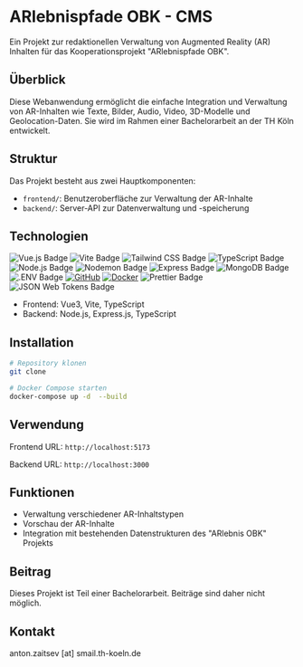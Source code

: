 # ARlebnispfade OBK - CMS

Ein Projekt zur redaktionellen Verwaltung von Augmented Reality (AR) Inhalten für das Kooperationsprojekt "ARlebnispfade OBK".

## Überblick

Diese Webanwendung ermöglicht die einfache Integration und Verwaltung von AR-Inhalten wie Texte, Bilder, Audio, Video, 3D-Modelle und Geolocation-Daten. Sie wird im Rahmen einer Bachelorarbeit an der TH Köln entwickelt.

## Struktur

Das Projekt besteht aus zwei Hauptkomponenten:

- `frontend/`: Benutzeroberfläche zur Verwaltung der AR-Inhalte
- `backend/`: Server-API zur Datenverwaltung und -speicherung

## Technologien

![Vue.js Badge](https://img.shields.io/badge/Vue.js-4FC08D?logo=vuedotjs&logoColor=fff&style=for-the-badge)
![Vite Badge](https://img.shields.io/badge/Vite-646CFF?logo=vite&logoColor=fff&style=for-the-badge)
![Tailwind CSS Badge](https://img.shields.io/badge/-Tailwind%20CSS-38B2AC?style=for-the-badge&logo=tailwind-css&logoColor=white)
![TypeScript Badge](https://img.shields.io/badge/TypeScript-3178C6?logo=typescript&logoColor=fff&style=for-the-badge)
![Node.js Badge](https://img.shields.io/badge/Node.js-5FA04E?logo=nodedotjs&logoColor=fff&style=for-the-badge)
![Nodemon Badge](https://img.shields.io/badge/Nodemon-76D04B?logo=nodemon&logoColor=fff&style=for-the-badge)
![Express Badge](https://img.shields.io/badge/Express-000?logo=express&logoColor=fff&style=for-the-badge)
![MongoDB Badge](https://img.shields.io/badge/MongoDB-47A248?logo=mongodb&logoColor=fff&style=for-the-badge)
![.ENV Badge](https://img.shields.io/badge/.ENV-ECD53F?logo=dotenv&logoColor=000&style=for-the-badge)
[![GitHub](https://img.shields.io/badge/GitHub-100000?style=for-the-badge&logo=github&logoColor=white)](https://github.com/)
[![Docker](https://img.shields.io/badge/Docker-2496ED?style=for-the-badge&logo=docker&logoColor=white)](https://www.docker.com/)
![Prettier Badge](https://img.shields.io/badge/Prettier-F7B93E?logo=prettier&logoColor=fff&style=for-the-badge)
![JSON Web Tokens Badge](https://img.shields.io/badge/JSON%20Web%20Tokens-000?logo=jsonwebtokens&logoColor=fff&style=for-the-badge)

- Frontend: Vue3, Vite, TypeScript
- Backend: Node.js, Express.js, TypeScript

## Installation

```bash
# Repository klonen
git clone
```

```bash
# Docker Compose starten
docker-compose up -d  --build
```

## Verwendung

Frontend URL: `http://localhost:5173`

Backend URL: `http://localhost:3000`

## Funktionen

- Verwaltung verschiedener AR-Inhaltstypen
- Vorschau der AR-Inhalte
- Integration mit bestehenden Datenstrukturen des "ARlebnis OBK" Projekts

## Beitrag

Dieses Projekt ist Teil einer Bachelorarbeit. Beiträge sind daher nicht möglich.

## Kontakt

anton.zaitsev [at] smail.th-koeln.de
